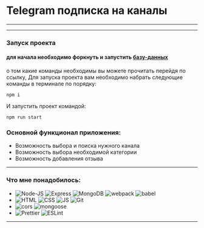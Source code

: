 # Telegram подписка на каналы
____
___

### Запуск проекта
#### для начала необходимо форкнуть и запустить [базу-данных](https://github.com/saytkhanov/telegram-webpack-app-bd)
о том какие команды необходимы вы можете прочитать перейдя по ссылку,
Для запуска проекта вам необходимо набрать следующие команды в терминале по порядку:
```
npm i 
``` 
И запустить проект командой:
```
npm run start
```


[comment]: <> (###Технологии проекта)

[comment]: <> (____)

### Основной функционал приложения:
- Возможность выбора и поиска нужного канала
- Возможность выбора необходимой категории
- Возможность добавления отзыва
___

### Что мне понадобилось:
 - ![Node-JS](https://img.shields.io/badge/-Node--JS-blue)
   ![Express](https://img.shields.io/badge/Express-yellow)
   ![MongoDB](https://img.shields.io/badge/-MongoDB-g)
   ![webpack](https://img.shields.io/badge/webpack-black?style=flat-square&)
      ![babel](https://img.shields.io/badge/babel-yellow)
- ![HTML](https://img.shields.io/badge/HTML-orange?style=flat-square&logo=HTML5)
  ![CSS](https://img.shields.io/badge/CSS-blue?style=flat-square&logo=css3)
  ![JS](https://img.shields.io/badge/JavaScript-red?style=flat-square&logo=javaScript)
  ![Git](https://img.shields.io/badge/Git-g?style=flat-square&logo=git)
-  ![cors](https://img.shields.io/badge/-cors-pink)
      ![mongoose](https://img.shields.io/badge/-mpngoose-purple)
-  ![Prettier](https://img.shields.io/badge/Prettier-white?style=flat-square&logo=prettier)
   ![ESLint](https://img.shields.io/badge/ESLint-black?style=flat-square&logo=eslint)
____
